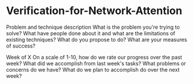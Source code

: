# Verification-for-Network-Attention

Problem and technique description
What is the problem you're trying to solve?
What have people done about it and what are the limitations of existing techniques?
What do you propose to do?
What are your measures of success?

Week of X
On a scale of 1-10, how do we rate our progress over the past week?
What did we accomplish from last week's tasks?
What problems or concerns do we have?
What do we plan to accomplish do over the next week?

